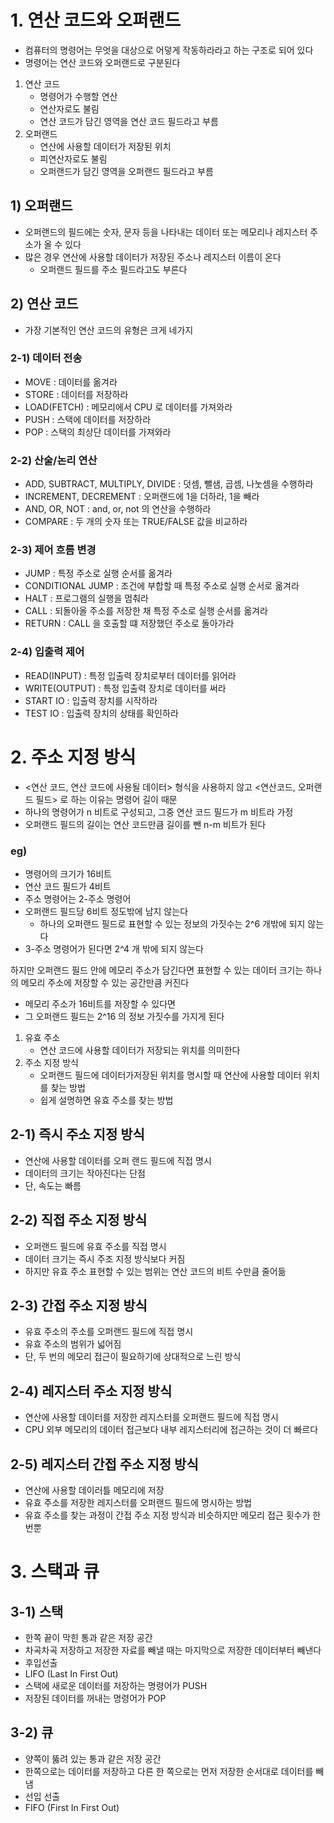 # 1. 연산 코드와 오퍼랜드
- 컴퓨터의 명령어는 무엇을 대상으로 어덯게 작동하라라고 하는 구조로 되어 있다
- 명령어는 연산 코드와 오퍼랜드로 구분된다
1) 연산 코드
   - 명령어가 수행할 연산
   - 연산자로도 불림
   - 연산 코드가 담긴 영역을 연산 코드 필드라고 부름
2) 오퍼랜드
   - 연산에 사용할 데이터가 저장된 위치
   - 피연산자로도 불림
   - 오퍼랜드가 담긴 영역을 오퍼랜드 필드라고 부름

## 1) 오퍼랜드
- 오퍼랜드의 필드에는 숫자, 문자 등을 나타내는 데이터 또는 메모리나 레지스터 주소가 올 수 있다
- 많은 경우 연산에 사용할 데이터가 저장된 주소나 레지스터 이름이 온다
  - 오퍼랜드 필드를 주소 필드라고도 부른다

## 2) 연산 코드
- 가장 기본적인 연산 코드의 유형은 크게 네가지
### 2-1) 데이터 전송
- MOVE : 데이터를 옮겨라
- STORE : 데이터를 저장하라
- LOAD(FETCH) : 메모리에서 CPU 로 데이터를 가져와라
- PUSH : 스택에 데이터를 저장하라
- POP : 스택의 최상단 데이터를 가져와라

### 2-2) 산술/논리 연산
- ADD, SUBTRACT, MULTIPLY, DIVIDE : 덧셈, 뺄샘, 곱셈, 나눗셈을 수행하라
- INCREMENT, DECREMENT : 오퍼랜드에 1을 더하라, 1을 빼라
- AND, OR, NOT : and, or, not 의 연산을 수행하라
- COMPARE : 두 개의 숫자 또는 TRUE/FALSE 값을 비교하라

### 2-3) 제어 흐름 변경
- JUMP : 특정 주소로 실행 순서를 옮겨라
- CONDITIONAL JUMP : 조건에 부합할 때 특정 주소로 실행 순서로 옮겨라
- HALT : 프로그램의 실행을 멈춰라
- CALL : 되돌아올 주소를 저장한 채 특정 주소로 실행 순서를 옮겨라
- RETURN : CALL 을 호출할 떄 저장했던 주소로 돌아가라

### 2-4) 입출력 제어
- READ(INPUT) : 특정 입출력 장치로부터 데이터를 읽어라
- WRITE(OUTPUT) : 특정 입출력 장치로 데이터를 써라
- START IO : 입출력 장치를 시작하라
- TEST IO : 입출력 장치의 상태를 확인하라

# 2. 주소 지정 방식
- <연산 코드, 연산 코드에 사용될 데이터> 형식을 사용하지 않고 <연산코드, 오퍼랜드 필드> 로 하는 이유는 명령어 길이 때문
- 하나의 명령어가 n 비트로 구성되고, 그중 연산 코드 필드가 m 비트라 가정
- 오퍼랜드 필드의 길이는 연산 코드만큼 길이를 뺀 n-m 비트가 된다
### eg)
- 명령어의 크기가 16비트
- 연산 코드 필드가 4비트
- 주소 명령어는 2-주소 명령어
- 오퍼랜드 필드당 6비트 정도밖에 남지 않는다
  - 하나의 오퍼랜드 필드로 표현할 수 있는 정보의 가짓수는 2^6 개밖에 되지 않는다
- 3-주소 명령어가 된다면 2^4 개 밖에 되지 않는다

하지만 오퍼랜드 필드 안에 메모리 주소가 담긴다면 표현할 수 있는 데이터 크기는 하나의 메모리 주소에 저장할 수 있는 공간만큼 커진다
- 메모리 주소가 16비트를 저장할 수 있다면
- 그 오퍼랜드 필드는 2^16 의 정보 가짓수를 가지게 된다

1. 유효 주소
   - 연산 코드에 사용할 데이터가 저장되는 위치를 의미한다
2. 주소 지정 방식
   - 오퍼랜드 필드에 데이터가저장된 위치를 명시할 때 연산에 사용할 데이터 위치를 찾는 방법
   - 쉽게 설명하면 유효 주소를 찾는 방법

## 2-1) 즉시 주소 지정 방식
- 연산에 사용할 데이터를 오퍼 랜드 필드에 직접 명시
- 데이터의 크기는 작아진다는 단점
- 단, 속도는 빠름

## 2-2) 직접 주소 지정 방식
- 오퍼랜드 필드에 유효 주소를 직접 명시
- 데이터 크기는 즉시 주조 지정 방식보다 커짐
- 하지만 유효 주소 표현할 수 있는 범위는 연산 코드의 비트 수만큼 줄어듦

## 2-3) 간접 주소 지정 방식
- 유효 주소의 주소를 오퍼랜드 필드에 직접 명시
- 유효 주소의 범위가 넓어짐
- 단, 두 번의 메모리 접근이 필요하기에 상대적으로 느린 방식

## 2-4) 레지스터 주소 지정 방식
- 연산에 사용할 데이터를 저장한 레지스터를 오퍼랜드 필드에 직접 명시
- CPU 외부 메모리의 데이터 접근보다 내부 레지스터리에 접근하는 것이 더 빠르다

## 2-5) 레지스터 간접 주소 지정 방식
- 연산에 사용할 데이러틀 메모리에 저장
- 유효 주소를 저장한 레지스터를 오퍼랜드 필드에 명시하는 방법
- 유효 주소를 찾는 과정이 간접 주소 지정 방식과 비슷하지만 메모리 접근 횟수가 한 번뿐

# 3. 스택과 큐
## 3-1) 스택
- 한쪽 끝이 막힌 통과 같은 저장 공간
- 차곡차곡 저장하고 저장한 자료를 빼낼 때는 마지막으로 저장한 데이터부터 빼낸다
- 후입선출
- LIFO (Last In First Out)
- 스택에 새로운 데이터를 저장하는 명령어가 PUSH
- 저장된 데이터를 꺼내는 명령어가 POP

## 3-2) 큐
- 양쪽이 뚫려 있는 통과 같은 저장 공간
- 한쪽으로는 데이터를 저장하고 다른 한 쪽으로는 먼저 저장한 순서대로 데이터를 빼냄
- 선입 선출
- FIFO (First In First Out)
